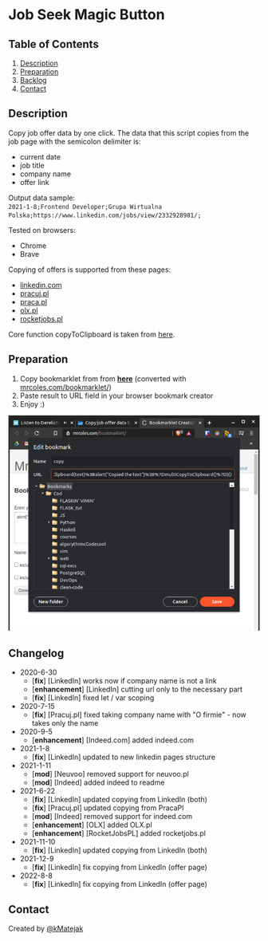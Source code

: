 # Job Seek Magic Button  
  
## Table of Contents  
  
1. [Description](#Description)  
2. [Preparation](#Preparation)  
3. [Backlog](#Backlog)  
4. [Contact](#Contact)  
  
## Description  
  
Copy job offer data by one click. The data that this script copies from the job page with the semicolon delimiter is:  
  
- current date  
- job title  
- company name  
- offer link  
  
Output data sample:  
`2021-1-8;Frontend Developer;Grupa Wirtualna Polska;https://www.linkedin.com/jobs/view/2332928981/;`  
  
Tested on browsers:  
  
- Chrome  
- Brave  
  
Copying of offers is supported from these pages:  
  
- [linkedin.com](https://www.linkedin.com/)  
- [pracuj.pl](https://www.pracuj.pl/)  
- [praca.pl](https://www.praca.pl/)  
- [olx.pl](https://www.olx.pl/)  
- [rocketjobs.pl](https://rocketjobs.pl/)  
  
Core function copyToClipboard is taken from [here](https://stackoverflow.com/a/33928558/12474392).  
  
## Preparation  
  
1. Copy bookmarklet from from [**here**](bookmarklet/COPYME.md) (converted with [mrcoles.com/bookmarklet/](https://mrcoles.com/bookmarklet/))  
2. Paste result to URL field in your browser bookmark creator  
3. Enjoy :)  
  
![Helpful screenshot](images/2020-06-30-143035_800x876_scrot.png)  
  
## Changelog  
  
- 2020-6-30  
  - [**fix**] [LinkedIn] works now if company name is not a link  
  - [**enhancement**] [LinkedIn] cutting url only to the necessary part  
  - [**fix**] [LinkedIn] fixed let / var scoping
- 2020-7-15
  - [**fix**] [Pracuj.pl] fixed taking company name with "O firmie" - now takes only the name
- 2020-9-5  
  - [**enhancement**] [Indeed.com] added indeed.com  
- 2021-1-8  
  - [**fix**] [LinkedIn] updated to new linkedin pages structure  
- 2021-1-11  
  - [**mod**] [Neuvoo] removed support for neuvoo.pl  
  - [**mod**] [Indeed] added indeed to readme  
- 2021-6-22  
  - [**fix**] [LinkedIn] updated copying from LinkedIn (both)  
  - [**fix**] [Pracuj.pl] updated copying from PracaPl  
  - [**mod**] [Indeed] removed support for indeed.com  
  - [**enhancement**] [OLX] added OLX.pl  
  - [**enhancement**] [RocketJobsPL] added rocketjobs.pl  
- 2021-11-10  
  - [**fix**] [LinkedIn] updated copying from LinkedIn (both)  
- 2021-12-9  
  - [**fix**] [LinkedIn] fix copying from LinkedIn (offer page)  
- 2022-8-8  
  - [**fix**] [LinkedIn] fix copying from LinkedIn (offer page)  
  
## Contact  
  
Created by [@kMatejak](https://github.com/kMatejak/)  
  
